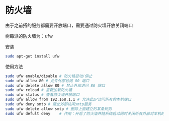 # 防火墙

由于之前搭的服务都需要开放端口，需要通过防火墙开放关闭端口

树莓派的防火墙为：ufw

安装

```bash
sudo apt-get install ufw
```

使用方法

```bash
sudo ufw enable/disable # 防火墙启动/停止
sudo ufw allow 80 # 允许外部访问 80 端口
sudo ufw delete allow 80 # 禁止外部访问 80 端口
sudo ufw reload # 重新加载防火墙
sudo ufw status # 查看防火墙开放端口
sudo ufw allow from 192.168.1.1 # 允许此IP访问所有的本机端口
sudo ufw deny smtp # 禁止外部访问smtp服务
sudo ufw delete allow smtp # 删除上面建立的某条规则
sudo ufw defult deny    # 作用：开启了防火墙并随系统启动同时关闭所有外部对本机的访问（本机访问
```